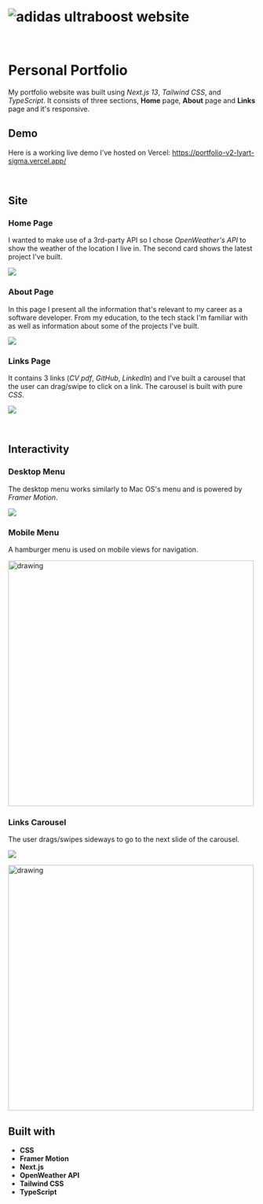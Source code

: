 # ![adidas ultraboost website](public/images/readme-images/home-desktop.jpg)

</br>

# Personal Portfolio

My portfolio website was built using _Next.js 13_, _Tailwind CSS_, and _TypeScript_. It consists of three sections, **Home** page, **About** page and **Links** page and it's responsive.

## Demo

Here is a working live demo I've hosted on Vercel: https://portfolio-v2-lyart-sigma.vercel.app/

</br>

## Site

### Home Page

I wanted to make use of a 3rd-party API so I chose _OpenWeather's API_ to show the weather of the location I live in. The second card shows the latest project I've built.

![](public/images/readme-images/home-screen.jpg)

### About Page

In this page I present all the information that's relevant to my career as a software developer. From my education, to the tech stack I'm familiar with as well as information about some of the projects I've built.

![](public/images/readme-images/about-screen.jpg)

### Links Page

It contains 3 links (_CV pdf_, _GitHub_, _LinkedIn_) and I've built a carousel that the user can drag/swipe to click on a link. The carousel is built with pure _CSS_.

![](public/images/readme-images/links-screen.jpg)

</br>

## Interactivity

### Desktop Menu

The desktop menu works similarly to Mac OS's menu and is powered by _Framer Motion_.

![](public/images/readme-images/interactivity-desktop-menu.gif)

### Mobile Menu

A hamburger menu is used on mobile views for navigation.

<img src="public/images/readme-images/interactivity-mobile-menu.gif" alt="drawing" height="500"/>

### Links Carousel

The user drags/swipes sideways to go to the next slide of the carousel.

![](public/images/readme-images/interactivity-links-desktop.gif)

<img src="public/images/readme-images/interactivity-links-mobile.gif" alt="drawing" height="500"/>

</br>

## Built with

- **CSS**
- **Framer Motion**
- **Next.js**
- **OpenWeather API**
- **Tailwind CSS**
- **TypeScript**
